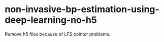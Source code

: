 # non-invasive-bp-estimation-using-deep-learning-no-h5
Remove h5 files because of LFS pointer problems.
